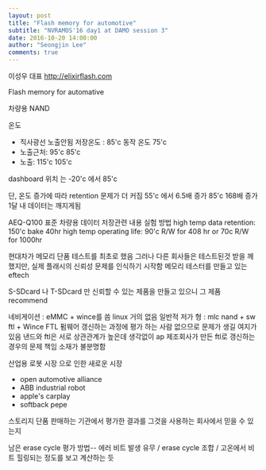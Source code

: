 ```yaml
---
layout: post
title: "Flash memory for automotive"
subtitle: "NVRAMOS'16 day1 at DAMO session 3"
date: 2016-10-20 14:00:00
author: "Seongjin Lee"
comments: true
---
```



이성우 대표
http://elixirflash.com

Flash memory for automative

차량용 NAND

온도
* 직사광선 노출안됨 저장온도 : 85'c 동작 온도 75'c
* 노출근처: 95'c 85'c
* 노출: 115'c 105'c

dashboard 위치 는 -20'c 에서 85'c

단, 온도 증가에 따라 retention 문제가 더 커짐
55'c 에서 6.5배 증가
85'c 168배 증가
1달 내 데이터는 깨지게됨


AEQ-Q100 표준 차량용 데이터 저장관련 내용
실험 방법
high temp data retention: 150'c bake 40hr
high temp operating life: 90'c R/W for 408 hr or 70c R/W for 1000hr

현대차가 메모리 단품 테스트를 최초로 했음
그러나 다른 회사들은 테스트된것 받을 께 했지만,
실제 플래시의 신뢰성 문제를 인식하기 시작함
메모리 테스터를 만들고 있는 eftech

S-SDcard 나 T-SDcard 만 신뢰할 수 있는 제품을 만들고 있으니 그 제품 recommend

네비게이션 : eMMC + wince를 씀 linux 거의 없음
일반적 저가 형 : mlc nand + sw ftl + Wince
FTL 펌웨어 갱신하는 과정에 평가 하는 사람 없으므로 문제가 생길 여지가 있음
낸드와 ftl은 서로 상관관계가 높은데 생각없이 ap 제조회사가 만든 ftl로 갱신하는 경우의 문제
책임 소재가 불분명함



산업용 로봇 시장 으로 인한 새로운 시장
* open automotive alliance
* ABB industrial robot
* apple's carplay
* softback pepe


스토리지 단품 판매하는 기관에서 평가한 결과를 그것을 사용하는 회사에서 믿을 수 있는지

남은 erase cycle 평가 방법--
에러 비트 발생 유무 / erase cycle 조합 / 고온에서 비트 힐링되는 정도를 보고 계산하는 듯
